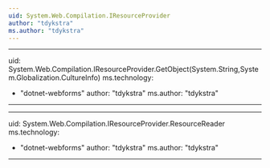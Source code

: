 ```yaml
---
uid: System.Web.Compilation.IResourceProvider
author: "tdykstra"
ms.author: "tdykstra"
---
```


---
uid: System.Web.Compilation.IResourceProvider.GetObject(System.String,System.Globalization.CultureInfo)
ms.technology: 
  - "dotnet-webforms"
author: "tdykstra"
ms.author: "tdykstra"
---

---
uid: System.Web.Compilation.IResourceProvider.ResourceReader
ms.technology: 
  - "dotnet-webforms"
author: "tdykstra"
ms.author: "tdykstra"
---
